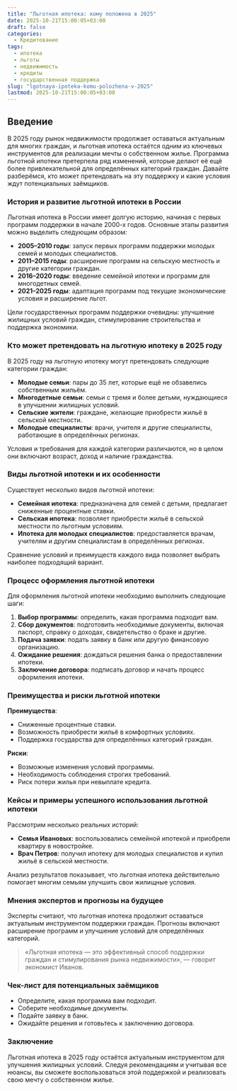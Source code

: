 ```yaml
---
title: "Льготная ипотека: кому положена в 2025"
date: 2025-10-21T15:00:05+03:00
draft: false
categories:
  - Кредитование
tags:
  - ипотека
  - льготы
  - недвижимость
  - кредиты
  - государственная поддержка
slug: "lgotnaya-ipoteka-komu-polozhena-v-2025"
lastmod: 2025-10-21T15:00:05+03:00
---
```


## Введение

В 2025 году рынок недвижимости продолжает оставаться актуальным для многих граждан, и льготная ипотека остаётся одним из ключевых инструментов для реализации мечты о собственном жилье. Программа льготной ипотеки претерпела ряд изменений, которые делают её ещё более привлекательной для определённых категорий граждан. Давайте разберёмся, кто может претендовать на эту поддержку и какие условия ждут потенциальных заёмщиков.

### История и развитие льготной ипотеки в России

Льготная ипотека в России имеет долгую историю, начиная с первых программ поддержки в начале 2000-х годов. Основные этапы развития можно выделить следующим образом:

- **2005–2010 годы**: запуск первых программ поддержки молодых семей и молодых специалистов.
- **2011–2015 годы**: расширение программ на сельскую местность и другие категории граждан.
- **2016–2020 годы**: введение семейной ипотеки и программ для многодетных семей.
- **2021–2025 годы**: адаптация программ под текущие экономические условия и расширение льгот.

Цели государственных программ поддержки очевидны: улучшение жилищных условий граждан, стимулирование строительства и поддержка экономики.

### Кто может претендовать на льготную ипотеку в 2025 году

В 2025 году на льготную ипотеку могут претендовать следующие категории граждан:

- **Молодые семьи**: пары до 35 лет, которые ещё не обзавелись собственным жильём.
- **Многодетные семьи**: семьи с тремя и более детьми, нуждающиеся в улучшении жилищных условий.
- **Сельские жители**: граждане, желающие приобрести жильё в сельской местности.
- **Молодые специалисты**: врачи, учителя и другие специалисты, работающие в определённых регионах.

Условия и требования для каждой категории различаются, но в целом они включают возраст, доход и наличие гражданства.

### Виды льготной ипотеки и их особенности

Существует несколько видов льготной ипотеки:

- **Семейная ипотека**: предназначена для семей с детьми, предлагает сниженные процентные ставки.
- **Сельская ипотека**: позволяет приобрести жильё в сельской местности по льготным условиям.
- **Ипотека для молодых специалистов**: предоставляется врачам, учителям и другим специалистам в определённых регионах.

Сравнение условий и преимуществ каждого вида позволяет выбрать наиболее подходящий вариант.

### Процесс оформления льготной ипотеки

Для оформления льготной ипотеки необходимо выполнить следующие шаги:

1. **Выбор программы**: определить, какая программа подходит вам.
2. **Сбор документов**: подготовить необходимые документы, включая паспорт, справку о доходах, свидетельство о браке и другие.
3. **Подача заявки**: подать заявку в банк или другую финансовую организацию.
4. **Ожидание решения**: дождаться решения банка о предоставлении ипотеки.
5. **Заключение договора**: подписать договор и начать процесс оформления ипотеки.

### Преимущества и риски льготной ипотеки

**Преимущества**:
- Сниженные процентные ставки.
- Возможность приобрести жильё в комфортных условиях.
- Поддержка государства для определённых категорий граждан.

**Риски**:
- Возможные изменения условий программы.
- Необходимость соблюдения строгих требований.
- Риск потери жилья при невыплате кредита.

### Кейсы и примеры успешного использования льготной ипотеки

Рассмотрим несколько реальных историй:

- **Семья Ивановых**: воспользовались семейной ипотекой и приобрели квартиру в новостройке.
- **Врач Петров**: получил ипотеку для молодых специалистов и купил жильё в сельской местности.

Анализ результатов показывает, что льготная ипотека действительно помогает многим семьям улучшить свои жилищные условия.

### Мнения экспертов и прогнозы на будущее

Эксперты считают, что льготная ипотека продолжит оставаться актуальным инструментом поддержки граждан. Прогнозы включают расширение программ и улучшение условий для определённых категорий.

> «Льготная ипотека — это эффективный способ поддержки граждан и стимулирования рынка недвижимости», — говорит экономист Иванов.

### Чек-лист для потенциальных заёмщиков

- Определите, какая программа вам подходит.
- Соберите необходимые документы.
- Подайте заявку в банк.
- Ожидайте решения и готовьтесь к заключению договора.

### Заключение

Льготная ипотека в 2025 году остаётся актуальным инструментом для улучшения жилищных условий. Следуя рекомендациям и учитывая все нюансы, вы сможете воспользоваться этой поддержкой и реализовать свою мечту о собственном жилье.

